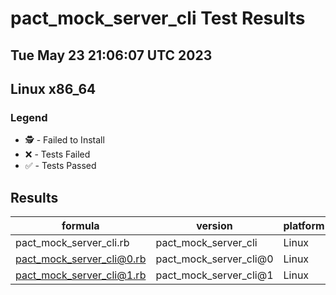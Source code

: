 # pact_mock_server_cli Test Results
## Tue May 23 21:06:07 UTC 2023
## Linux x86_64
### Legend
- 🕵️ - Failed to Install
- ❌ - Tests Failed
- ✅ - Tests Passed

## Results
| formula | version | platform | arch | result |
| ------- | ------- | -------- | ---- | ------ |
| pact_mock_server_cli.rb | pact_mock_server_cli | Linux | x86_64 | ✅ |
| pact_mock_server_cli@0.rb | pact_mock_server_cli@0 | Linux | x86_64 | ✅ |
| pact_mock_server_cli@1.rb | pact_mock_server_cli@1 | Linux | x86_64 | ✅ |
